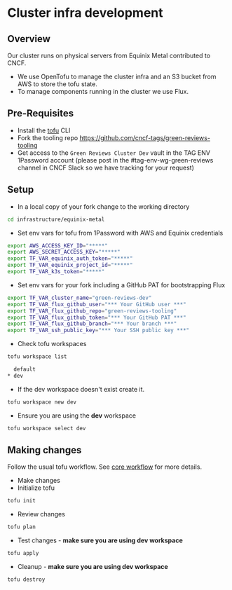 # Cluster infra development

## Overview

Our cluster runs on physical servers from Equinix Metal contributed to CNCF.

- We use OpenTofu to manage the cluster infra and an S3 bucket from AWS to store the tofu state.
- To manage components running in the cluster we use Flux.

## Pre-Requisites

- Install the [tofu](https://opentofu.org/docs/intro/install/) CLI
- Fork the tooling repo https://github.com/cncf-tags/green-reviews-tooling
- Get access to the `Green Reviews Cluster Dev` vault in the TAG ENV 1Password account (please post in the #tag-env-wg-green-reviews channel in CNCF Slack so we have tracking for your request)

## Setup

- In a local copy of your fork change to the working directory

```sh
cd infrastructure/equinix-metal
```

- Set env vars for tofu from 1Password with AWS and Equinix credentials

```sh
export AWS_ACCESS_KEY_ID="*****"
export AWS_SECRET_ACCESS_KEY="*****"
export TF_VAR_equinix_auth_token="*****"
export TF_VAR_equinix_project_id="*****"
export TF_VAR_k3s_token="*****"
```

- Set env vars for your fork including a GitHub PAT for bootstrapping Flux

```sh
export TF_VAR_cluster_name="green-reviews-dev"
export TF_VAR_flux_github_user="*** Your GitHub user ***"
export TF_VAR_flux_github_repo="green-reviews-tooling"
export TF_VAR_flux_github_token="*** Your GitHub PAT ***"
export TF_VAR_flux_github_branch="*** Your branch ***"
export TF_VAR_ssh_public_key="*** Your SSH public key ***"
```

- Check tofu workspaces

```sh
tofu workspace list

  default
* dev
```

- If the dev workspace doesn't exist create it.

```sh
tofu workspace new dev
```

- Ensure you are using the **dev** workspace

```sh
tofu workspace select dev
```

## Making changes

Follow the usual tofu workflow. See [core workflow](https://opentofu.org/docs/intro/core-workflow/)
for more details.

- Make changes
- Initialize tofu

```sh
tofu init
```

- Review changes

```sh
tofu plan
```

- Test changes - **make sure you are using dev workspace**

```sh
tofu apply
```

- Cleanup - **make sure you are using dev workspace**

```sh
tofu destroy
```

